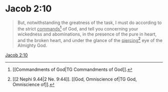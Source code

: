 # Jacob 2:10

> But, notwithstanding the greatness of the task, I must do according to the strict <u>commands</u>[^a] of God, and tell you concerning your wickedness and abominations, in the presence of the pure in heart, and the broken heart, and under the glance of the <u>piercing</u>[^b] eye of the Almighty God.

[Jacob 2:10](https://www.churchofjesuschrist.org/study/scriptures/bofm/jacob/2?lang=eng&id=p10#p10)


[^a]: [[Commandments of God|TG Commandments of God]].  
[^b]: [[2 Nephi 9.44|2 Ne. 9:44]]. [[God, Omniscience of|TG God, Omniscience of]].  
